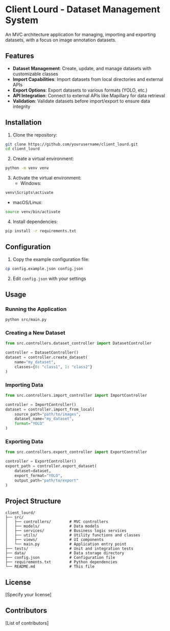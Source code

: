 # Client Lourd - Dataset Management System

An MVC architecture application for managing, importing and exporting datasets, with a focus on image annotation datasets.

## Features

- **Dataset Management**: Create, update, and manage datasets with customizable classes
- **Import Capabilities**: Import datasets from local directories and external APIs
- **Export Options**: Export datasets to various formats (YOLO, etc.)
- **API Integration**: Connect to external APIs like Mapillary for data retrieval
- **Validation**: Validate datasets before import/export to ensure data integrity

## Installation

1. Clone the repository:
```bash
git clone https://github.com/yourusername/client_lourd.git
cd client_lourd
```

2. Create a virtual environment:
```bash
python -m venv venv
```

3. Activate the virtual environment:
   - Windows:
```bash
venv\Scripts\activate
```
   - macOS/Linux:
```bash
source venv/bin/activate
```

4. Install dependencies:
```bash
pip install -r requirements.txt
```

## Configuration

1. Copy the example configuration file:
```bash
cp config.example.json config.json
```

2. Edit `config.json` with your settings

## Usage

### Running the Application

```bash
python src/main.py
```

### Creating a New Dataset

```python
from src.controllers.dataset_controller import DatasetController

controller = DatasetController()
dataset = controller.create_dataset(
    name="my_dataset",
    classes={0: "class1", 1: "class2"}
)
```

### Importing Data

```python
from src.controllers.import_controller import ImportController

controller = ImportController()
dataset = controller.import_from_local(
    source_path="path/to/images",
    dataset_name="my_dataset",
    format="YOLO"
)
```

### Exporting Data

```python
from src.controllers.export_controller import ExportController

controller = ExportController()
export_path = controller.export_dataset(
    dataset=dataset,
    export_format="YOLO",
    output_path="path/to/export"
)
```

## Project Structure

```
client_lourd/
├── src/
│   ├── controllers/        # MVC controllers
│   ├── models/             # Data models
│   ├── services/           # Business logic services
│   ├── utils/              # Utility functions and classes
│   ├── views/              # UI components
│   └── main.py             # Application entry point
├── tests/                  # Unit and integration tests
├── data/                   # Data storage directory
├── config.json             # Configuration file
├── requirements.txt        # Python dependencies
└── README.md               # This file
```

## License

[Specify your license]

## Contributors

[List of contributors]
